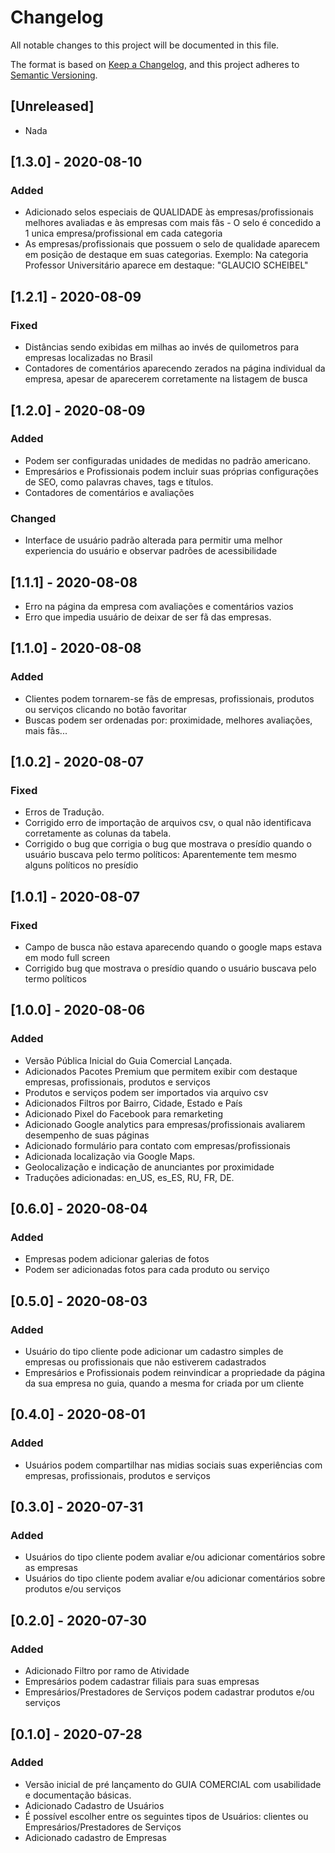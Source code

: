 # Changelog

All notable changes to this project will be documented in this file.

The format is based on [Keep a Changelog](https://keepachangelog.com/en/1.0.0/),
and this project adheres to [Semantic Versioning](https://semver.org/spec/v2.0.0.html).

## [Unreleased]

- Nada

## [1.3.0] - 2020-08-10

### Added

- Adicionado selos especiais de QUALIDADE às empresas/profissionais melhores avaliadas e às empresas com mais fãs - O selo é concedido a 1 unica empresa/profissional em cada categoria
- As empresas/profissionais que possuem o selo de qualidade aparecem em posição de destaque em suas categorias. Exemplo: Na categoria Professor Universitário aparece em destaque: "GLAUCIO SCHEIBEL"

## [1.2.1] - 2020-08-09

### Fixed

- Distâncias sendo exibidas em milhas ao invés de quilometros para empresas localizadas no Brasil
- Contadores de comentários aparecendo zerados na página individual da empresa, apesar de aparecerem corretamente na listagem de busca

## [1.2.0] - 2020-08-09

### Added

- Podem ser configuradas unidades de medidas no padrão americano.
- Empresários e Profissionais podem incluir suas próprias configurações de SEO, como palavras chaves, tags e títulos.
- Contadores de comentários e avaliações

### Changed

- Interface de usuário padrão alterada para permitir uma melhor experiencia do usuário e observar padrões de acessibilidade

## [1.1.1] - 2020-08-08

- Erro na página da empresa com avaliações e comentários vazios
- Erro que impedia usuário de deixar de ser fã das empresas.

## [1.1.0] - 2020-08-08

### Added

- Clientes podem tornarem-se fãs de empresas, profissionais, produtos ou serviços clicando no botão favoritar
- Buscas podem ser ordenadas por: proximidade, melhores avaliações, mais fãs...

## [1.0.2] - 2020-08-07

### Fixed

- Erros de Tradução.
- Corrigido erro de importação de arquivos csv, o qual não identificava corretamente as colunas da tabela.
- Corrigido o bug que corrigia o bug que mostrava o presídio quando o usuário buscava pelo termo políticos: Aparentemente tem mesmo alguns políticos no presídio

## [1.0.1] - 2020-08-07

### Fixed

- Campo de busca não estava aparecendo quando o google maps estava em modo full screen
- Corrigido bug que mostrava o presídio quando o usuário buscava pelo termo políticos

## [1.0.0] - 2020-08-06

### Added

- Versão Pública Inicial do Guia Comercial Lançada.
- Adicionados Pacotes Premium que permitem exibir com destaque empresas, profissionais, produtos e serviços
- Produtos e serviços podem ser importados via arquivo csv
- Adicionados Filtros por Bairro, Cidade, Estado e País
- Adicionado Pixel do Facebook para remarketing
- Adicionado Google analytics para empresas/profissionais avaliarem desempenho de suas páginas
- Adicionado formulário para contato com empresas/profissionais
- Adicionada localização via Google Maps.
- Geolocalização e indicação de anunciantes por proximidade
- Traduções adicionadas: en_US, es_ES, RU, FR, DE.

## [0.6.0] - 2020-08-04

### Added

- Empresas podem adicionar galerias de fotos
- Podem ser adicionadas fotos para cada produto ou serviço

## [0.5.0] - 2020-08-03

### Added

- Usuário do tipo cliente pode adicionar um cadastro simples de empresas ou profissionais que não estiverem cadastrados
- Empresários e Profissionais podem reinvindicar a propriedade da página da sua empresa no guia, quando a mesma for criada por um cliente

## [0.4.0] - 2020-08-01

### Added

- Usuários podem compartilhar nas midias sociais suas experiências com empresas, profissionais, produtos e serviços

## [0.3.0] - 2020-07-31

### Added

- Usuários do tipo cliente podem avaliar e/ou adicionar comentários sobre as empresas
- Usuários do tipo cliente podem avaliar e/ou adicionar comentários sobre produtos e/ou serviços

## [0.2.0] - 2020-07-30

### Added

- Adicionado Filtro por ramo de Atividade
- Empresários podem cadastrar filiais para suas empresas
- Empresários/Prestadores de Serviços podem cadastrar produtos e/ou serviços

## [0.1.0] - 2020-07-28

### Added

- Versão inicial de pré lançamento do GUIA COMERCIAL com usabilidade e documentação básicas.
- Adicionado Cadastro de Usuários
- É possível escolher entre os seguintes tipos de Usuários: clientes ou Empresários/Prestadores de Serviços
- Adicionado cadastro de Empresas
